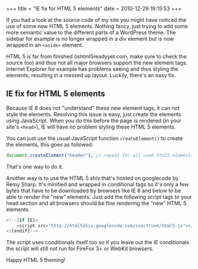+++
title = "IE fix for HTML 5 elements"
date = 2010-12-29 19:15:53
+++

If you had a look at the source code of my site you might have noticed the use of some new HTML 5 elements. Nothing fancy, just trying to add some more semantic value to the different parts of a WordPress theme. The sidebar for example is no longer wrapped in a div element but is now wrapped in an `<aside>` element.

HTML 5 is far from finished (ishtml5readyyet.com, make sure to check the source too) and thus not all major browsers support the new element tags. Internet Explorer for example has problems seeing and thus styling the elements, resulting in a messed up layout. Luckily, there's an easy fix.

## IE fix for HTML 5 elements
Because IE 8 does not "understand" these new element tags, it can not style the elements. Resolving this issue is easy, just create the elements using JavaScript. When you do this before the page is rendered (in your site's `<head>`), IE will have no problem styling these HTML 5 elements.

You can just use the usual JavaScript function `createElement()` to create the elements, this goes as followed:

```javascript
document.createElement("header"); // repeat for all used html5 elements
```

That's one way to do it.

Another way is to use the HTML 5 shiv that's hosted on googlecode by Remy Sharp. It's minified and wrapped in conditional tags so it's only a few bytes that have to be downloaded by browsers like IE 8 and below to be able to render the "new" elements. Just add the following script tags to your head section and all browsers should be fine rendering the "new" HTML 5 elements.

```javascript
<!--[if IE]>
	<script src="http://html5shiv.googlecode.com/svn/trunk/html5.js"></script>
<![endif]-->
```

The script uses conditionals itself too so if you leave out the IE conditionals the script will still not run for FireFox 3+ or WebKit browsers.

Happy HTML 5 theming!

